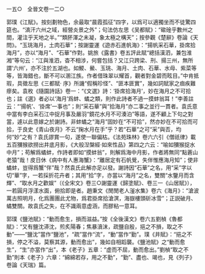 一五○　全晉文卷一二○

郭璞《江賦》。按刻劃物色，余最取“晨霞孤征”四字，以爲可以適獨坐而不徒驚四筵也。“滈汗六州之域，經營炎景之外”；句法仿左思《吴都賦》：“䃢碒乎數州之間，灌注乎天地之半。”“類肧渾之未凝，象太極之構天”；按參觀《楚辭》卷論《天問》。“玉珧海月，土肉石華”；按謝靈運《遊赤石進帆海》：“揚帆采石華，掛席拾海月”，亦以“海月”、“石華”作對。姚旅《露書》卷五評此賦“總括漢泗，兼包淮湘”等句云：“江與淮泗，杳不相涉，何嘗包括？又江只跨梁、刑、揚三州，無所謂‘六州’，亦不注於五湖也。如鯼、鱟、玉珧、海月、土肉、石華、水母、紫菜等等，皆海錯也，斷不可以溷江族。作者借珠翠以耀首，觀者對金碧而眩目。”中肯抵瑕，具徵左思《三都賦·
序》所譏“假稱珍怪”、“匪本匪實”，幾如詞賦家之痼疾難瘳矣。袁枚《隨園詩話》卷一：“《文選》詩：‘掛席拾海月’，妙在海月之不可拾也；註《選》者必以‘海月’爲蚌、𧑐之類，則作此詩者不過一摸蚌翁耳！”李善註云：“‘揚帆’、‘掛席’一事也”；則“采石華”與“拾海月”亦二事之並行一貫者。袁氏意中當有李白采石江中捉月事及嚴羽“鏡花水月不可湊泊”等語，遂不顧上下句之對當，遽以此意嫁之於謝詩。非蚌𧑐之“海月”固妙在“不可拾”，然亦妙在不可拾而可拾，于良史《青山夜月》不云“掬水月在手”乎？若“石華”之可“采”與否，均何“妙”之有？袁氏謬賞一句，遂使一聯偏枯。《法苑珠林》卷六六引《僧祇律》載五百獼猴欲撈出井底月影，《大般湼槃經·如來性品》第四之六云：“喻如獼猴捉水中月”；苟解爲𧑐蚌，作詩者即如“摸蚌翁”，則解爲海中月影，作者將無同“點蒼山老猿”哉！皮日休《病中有人惠海蟹》：“離居定有石帆覺，失伴惟應海月知”；使非𧑐蚌，豈得爲蟹“伴”哉？然袁氏此解亦足以發。謝詩因“石華”之名，用“采”字以切“華”字，一若採折花卉者；其用“拾”字，亦當以“海月”之名，雙關“水鑒月而含輝”、“取水月之歡娱”（《全宋文》卷三○謝靈運《歸塗賦》、卷三一《山居賦》），一若圓月浮漾水面，俯拾即是者。趙秉文《閒閒老人滏水集》卷六《海月》：“滄波萬古照明月，化爲團團此尤物，爲君掛席拾滄溟，海嶽樓頭斫冰雪”；正説破月、𧑐雙關。故袁氏之失，在不識兩意虚涵，而膠粘一意耳。

郭璞《鹽池賦》：“動而愈生，損而滋益。”按《全後漢文》卷六五劉楨《魯都賦》：“又有鹽沈漭沈，煎炙陽春；焦暴濆沫，疏鹽自殷，挹之不損，取之不動”——“鹽沈”當作“鹽池”，“疏”當作“流”，“動”當作“勤”。璞《井賦》：“挹之不損，停之不溢，莫察其源，動而愈出”，幾如自相蹈襲。《鹽池賦》之“動而愈生”，“生”亦當作“出”，本《老子》五章：“虚而不屈，動而愈出。”劉楨“取之不勤”則本《老子》六章：“綿綿若存，用之不勤”，“勤”、盡也、竭也，見《列子》卷論《天瑞》篇。
